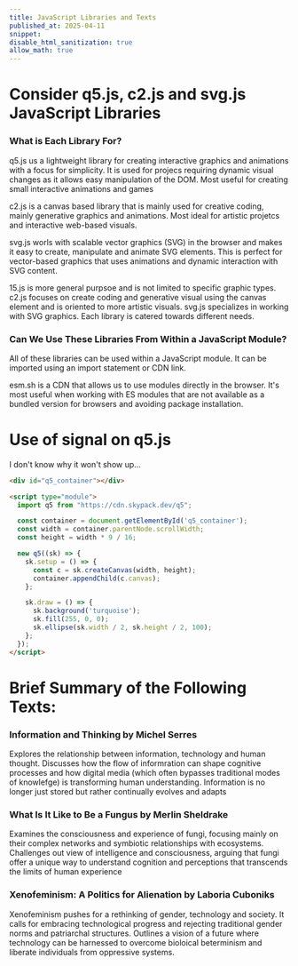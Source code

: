 ```yaml
---
title: JavaScript Libraries and Texts
published_at: 2025-04-11
snippet:
disable_html_sanitization: true
allow_math: true
---
```


# Consider q5.js, c2.js and svg.js JavaScript Libraries

### What is Each Library For?

q5.js us a lightweight library for creating interactive graphics and animations with a focus for simplicity. It is used for projecs requiring dynamic visual changes as it allows easy manipulation of the DOM. Most useful for creating small interactive animations and games

c2.js is a canvas based library that is mainly used for creative coding, mainly generative graphics and animations. Most ideal for artistic projetcs and interactive web-based visuals.

svg.js worls with scalable vector graphics (SVG) in the browser and makes it easy to create, manipulate and animate SVG elements. This is perfect for vector-based graphics that uses animations and dynamic interaction with SVG content.

15.js is more general purpsoe and is not limited to specific graphic types. c2.js focuses on create coding and generative visual using the canvas element and is oriented to more artistic visuals. svg.js specializes in working with SVG graphics. Each library is catered towards different needs.

### Can We Use These Libraries From Within a JavaScript Module?

All of these libraries can be used within a JavaScript module. It can be imported using an import statement or CDN link.

esm.sh is a CDN that allows us to use modules directly in the browser. It's most useful when working with ES modules that are not available as a bundled version for browsers and avoiding package installation.

# Use of signal on q5.js 
I don't know why it won't show up...
``` html
<div id="q5_container"></div>

<script type="module">
  import q5 from "https://cdn.skypack.dev/q5";

  const container = document.getElementById('q5_container');
  const width = container.parentNode.scrollWidth;
  const height = width * 9 / 16;

  new q5((sk) => {
    sk.setup = () => {
      const c = sk.createCanvas(width, height);
      container.appendChild(c.canvas);
    };

    sk.draw = () => {
      sk.background('turquoise');
      sk.fill(255, 0, 0);
      sk.ellipse(sk.width / 2, sk.height / 2, 100);
    };
  });
</script>
```

# Brief Summary of the Following Texts:
### Information and Thinking by Michel Serres

Explores the relationship between information, technology and human thought. Discusses how the flow of informration can shape cognitive processes and how digital media (which often bypasses traditional modes of knowlefge) is transforming human understanding. Information is no longer just stored but rather continually evolves and adapts

### What Is It Like to Be a Fungus by Merlin Sheldrake

Examines the consciousness and experience of fungi, focusing mainly on their complex networks and symbiotic relationships with ecosystems. Challenges out view of intelligence and consciousness, arguing that fungi offer a unique way to understand cognition and perceptions that transcends the limits of human experience

### Xenofeminism: A Politics for Alienation by Laboria Cuboniks

Xenofeminism pushes for a rethinking of gender, technology and society. It calls for embracing technological progress and rejecting traditional gender norms and patriarchal structures. Outlines a vision of a future where technology can be harnessed to overcome bioloical beterminism and liberate individuals from oppressive systems.


